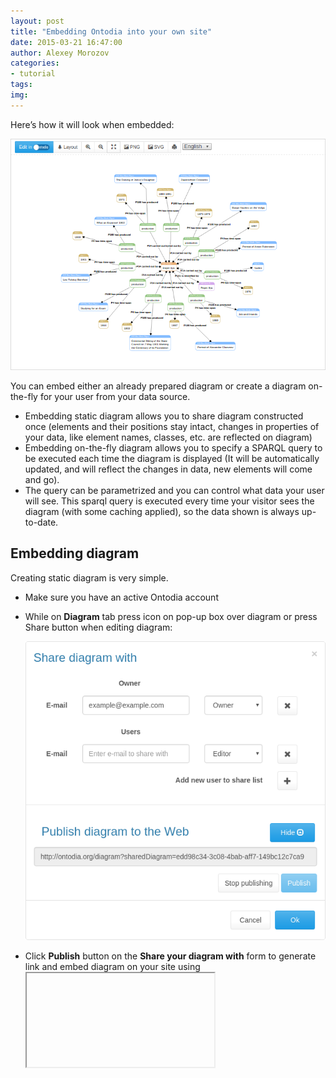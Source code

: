 ```yaml
---
layout: post
title: "Embedding Ontodia into your own site"
date: 2015-03-21 16:47:00
author: Alexey Morozov
categories:
- tutorial
tags:
img:
---
```


Here’s how it will look when embedded:

<img class="featurette-image img-responsive embed-tutorial-image" src="/assets/img/blog/emdeddingExample.png">

<!-- more -->

You can embed either an already prepared diagram or create a diagram on-the-fly for your user from your data source.

* Embedding static diagram allows you to share diagram constructed once (elements and their positions stay intact, 
changes in properties of your data, like element names, classes, etc. are reflected on diagram)
* Embedding on-the-fly diagram allows you to specify a SPARQL query to be executed each time the diagram is 
displayed (It will be automatically updated, and will reflect the changes in data, new elements will come and go).
* The query can be parametrized and you can control what data your user will see. This sparql query is executed 
every time your visitor sees the diagram (with some caching applied), so the data shown is always up-to-date.

## Embedding diagram

Creating static diagram is very simple.

* Make sure you have an aсtive Ontodia account
* While on **Diagram** tab press <span class="glyphicon glyphicon-user" aria-hidden="true"></span> icon on pop-up box over diagram or 
press Share button when editing diagram:

  <img class="img-responsive embed-tutorial-image" src="/assets/img/blog/publish.png">

* Click **Publish** button on the **Share your diagram with** form to generate link and embed diagram on your site 
using <code><iframe></code> tag, for example:

  ```
  <iframe src="http://www.ontodia.org/embedded?sharedDiagram=edd98c34-3c08-4bab-aff7-149bc12c7ca9"></iframe>
  ```

## Embedding on-the-fly diagram

To create on-the-fly diagram you should create and share data source.

* Make sure you have an active Ontodia account
* When creating data source, fill in SPARQL query for **Scope of elements** and for **Connection types** under **Additional parameters**.
  * Scope of elements is a SPARQL fragment that restricts what elements are to be placed on canvas. You can use restrictions 
    on <code>?class</code> or <code>?inst</code>. By default it is meant that <code>?inst</code> a <code>?class</code> and you 
    don’t need to specify that.
    
    <code>?inst</code> are elements to be displayed on canvas. Prefixes are defined only for <code>rdf:</code>, 
    <code>rdfs:</code> and <code>owl:</code>. So, to display your ontology classes on canvas you should specify <code>?inst</code> a owl:Class.
    
    To get Plato as a philosopher from DBPedia to be displayed on canvas:
    
    ```
    bind(<http://dbpedia.org/resource/Plato> as ?inst)
    ```
    
    You can go for complex queries like unions that are supported by SPARQL 1.1:
    
    ```
    {bind(<http://dbpedia.org/resource/Plato> as ?inst)}
    UNION
    {<http://dbpedia.org/resource/Plato> <http://dbpedia.org/ontology/influencedBy>+ ?inst}
    ```
  
  * **Connection types** are newline-separated list of properties that are fetched from the endpoint, for example: 
    
    ```
    rdfs:subClassOf
    rdf:type
    http://dbpedia.org/ontology/influencedBy
    ```
    
    Bear in mind that connections are fetched only between instances restricted above.
    
* *[Optional]*  You can introduce parameters to sparql query in the following syntax:

  ```
  {bind (<${personURI}> as ?inst)}
  UNION
  {<${personURI}> <http://erlangen-crm.org/current/P131_is_identified_by> ?inst}
  ```

  Here 'personURI' is query parameter, it can be used multiple times in query. You could use more than one parameter if you wish.

* Press **Share** button on the toolbar and then **Publish** button on **Share your diagram with** dialogue box then select **Publish** to get published data source link.
  If you've introduced no parameters, this link should work straight away and you can use it in your <code><iframe></code>
* *[Optional]* If you've introduced parameters, you should provide them to Ontodia when you embed the diagram like this:

  ```
  <iframe src="http://www.ontodia.org/embedded?sharedDataSource=[PublicSharingKey]&[paramName]=[paramValue]"></iframe>
  ```

  For example:

  ```
  <iframe src="http://www.ontodia.org/embedded?sharedDataSource=6e5eff26-6bd5-4ad4-af71-e4b834da5b7c&personURI=http://culturecloud.ru/resource/person/606"></iframe>
  ```

That's it! Go on and embed your diagrams in your projects and sites!
